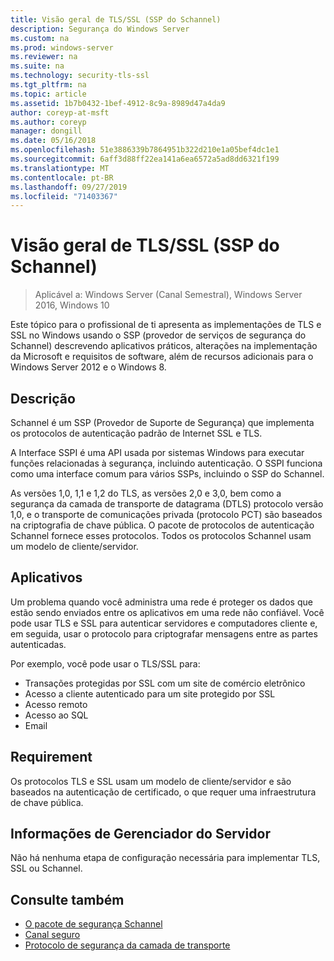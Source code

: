 ```yaml
---
title: Visão geral de TLS/SSL (SSP do Schannel)
description: Segurança do Windows Server
ms.custom: na
ms.prod: windows-server
ms.reviewer: na
ms.suite: na
ms.technology: security-tls-ssl
ms.tgt_pltfrm: na
ms.topic: article
ms.assetid: 1b7b0432-1bef-4912-8c9a-8989d47a4da9
author: coreyp-at-msft
ms.author: coreyp
manager: dongill
ms.date: 05/16/2018
ms.openlocfilehash: 51e3886339b7864951b322d210e1a05bef4dc1e1
ms.sourcegitcommit: 6aff3d88ff22ea141a6ea6572a5ad8dd6321f199
ms.translationtype: MT
ms.contentlocale: pt-BR
ms.lasthandoff: 09/27/2019
ms.locfileid: "71403367"
---
```

# <a name="tlsssl-overview-schannel-ssp"></a>Visão geral de TLS/SSL (SSP do Schannel)

>Aplicável a: Windows Server (Canal Semestral), Windows Server 2016, Windows 10

Este tópico para o profissional de ti apresenta as implementações de TLS e SSL no Windows usando o SSP (provedor de serviços de segurança do Schannel) descrevendo aplicativos práticos, alterações na implementação da Microsoft e requisitos de software, além de recursos adicionais para o Windows Server 2012 e o Windows 8.

## <a name="BKMK_OVER"></a>Descrição
Schannel é um SSP (Provedor de Suporte de Segurança) que implementa os protocolos de autenticação padrão de Internet SSL e TLS.

A Interface SSPI é uma API usada por sistemas Windows para executar funções relacionadas à segurança, incluindo autenticação. O SSPI funciona como uma interface comum para vários SSPs, incluindo o SSP do Schannel.

As versões 1,0, 1,1 e 1,2 do TLS, as versões 2,0 e 3,0, bem como a segurança da camada de transporte de datagrama \(DTLS\) protocolo versão 1,0, e o transporte de comunicações privada \(protocolo PCT\) são baseados na criptografia de chave pública. O pacote de protocolos de autenticação Schannel fornece esses protocolos. Todos os protocolos Schannel usam um modelo de cliente/servidor.

## <a name="BKMK_APP"></a>Aplicativos
Um problema quando você administra uma rede é proteger os dados que estão sendo enviados entre os aplicativos em uma rede não confiável. Você pode usar TLS e SSL para autenticar servidores e computadores cliente e, em seguida, usar o protocolo para criptografar mensagens entre as partes autenticadas.

Por exemplo, você pode usar o TLS/SSL para:

-   Transações protegidas por SSL com um site de comércio eletrônico
-   Acesso a cliente autenticado para um site protegido por SSL
-   Acesso remoto
-   Acesso ao SQL
-   Email

## <a name="BKMK_SOFT"></a>Requirement
Os protocolos TLS e SSL usam um modelo de cliente/servidor e são baseados na autenticação de certificado, o que requer uma infraestrutura de chave pública.

## <a name="BKMK_INSTALL"></a>Informações de Gerenciador do Servidor
Não há nenhuma etapa de configuração necessária para implementar TLS, SSL ou Schannel.

## <a name="see-also"></a>Consulte também ##

-   [O pacote de segurança Schannel](https://docs.microsoft.com/windows/desktop/com/schannel)
-   [Canal seguro](https://docs.microsoft.com/windows/desktop/SecAuthN/secure-channel)
-   [Protocolo de segurança da camada de transporte](https://docs.microsoft.com/windows/desktop/SecAuthN/transport-layer-security-protocol)
